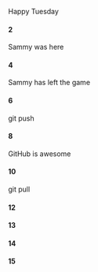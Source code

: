 Happy Tuesday
#### 2
Sammy was here
#### 4
Sammy has left the game
#### 6
git push
#### 8
GitHub is awesome
#### 10
git pull
#### 12
#### 13
#### 14
#### 15
